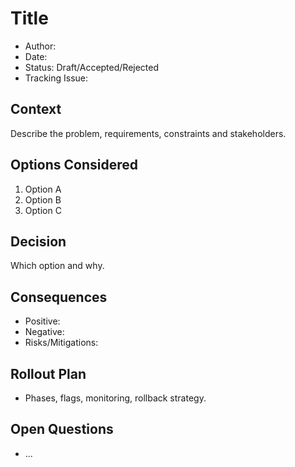 # Title

- Author:
- Date:
- Status: Draft/Accepted/Rejected
- Tracking Issue:

## Context

Describe the problem, requirements, constraints and stakeholders.

## Options Considered

1. Option A
2. Option B
3. Option C

## Decision

Which option and why.

## Consequences

- Positive:
- Negative:
- Risks/Mitigations:

## Rollout Plan

- Phases, flags, monitoring, rollback strategy.

## Open Questions

- ...